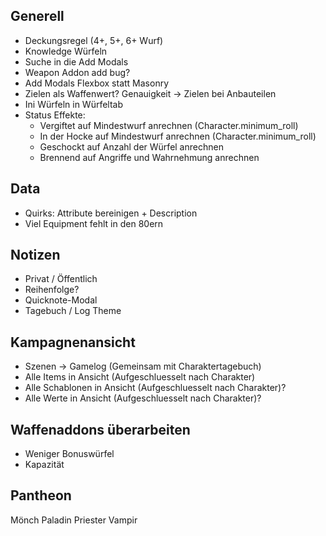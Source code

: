 
## Generell

- Deckungsregel (4+, 5+, 6+ Wurf)
- Knowledge Würfeln
- Suche in die Add Modals
- Weapon Addon add bug?
- Add Modals Flexbox statt Masonry
- Zielen als Waffenwert? Genauigkeit -> Zielen bei Anbauteilen
- Ini Würfeln in Würfeltab
- Status Effekte:
  - Vergiftet auf Mindestwurf anrechnen (Character.minimum_roll)
  - In der Hocke auf Mindestwurf anrechnen (Character.minimum_roll)
  - Geschockt auf Anzahl der Würfel anrechnen
  - Brennend auf Angriffe und Wahrnehmung anrechnen

## Data

- Quirks: Attribute bereinigen + Description
- Viel Equipment fehlt in den 80ern

## Notizen

* Privat / Öffentlich
* Reihenfolge?
* Quicknote-Modal
* Tagebuch / Log Theme

## Kampagnenansicht

- Szenen -> Gamelog (Gemeinsam mit Charaktertagebuch)
- Alle Items in Ansicht (Aufgeschluesselt nach Charakter)
- Alle Schablonen in Ansicht (Aufgeschluesselt nach Charakter)?
- Alle Werte in Ansicht (Aufgeschluesselt nach Charakter)?

## Waffenaddons überarbeiten

- Weniger Bonuswürfel
- Kapazität

## Pantheon
  Mönch
  Paladin
  Priester
  Vampir
  

